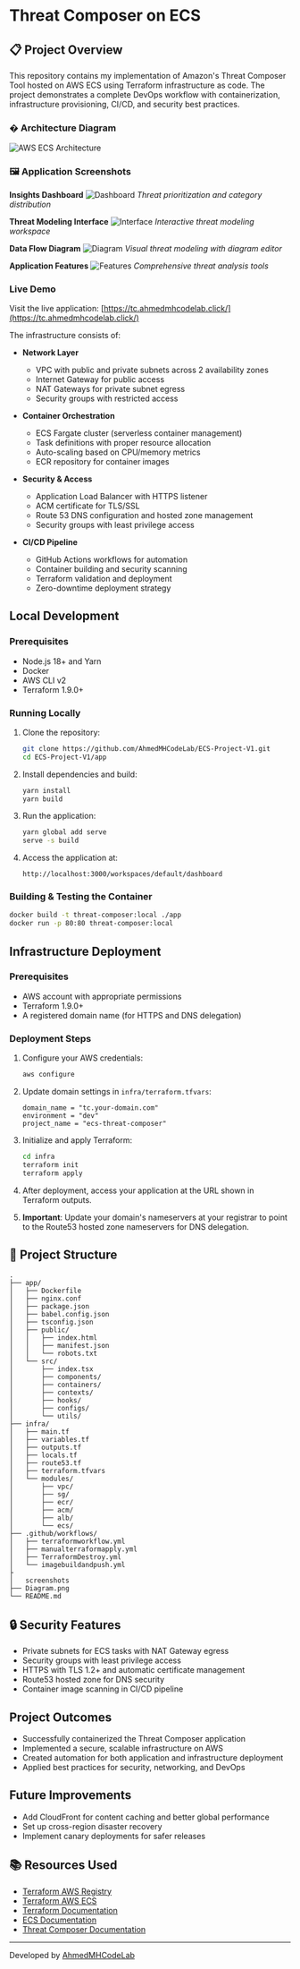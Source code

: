 # Threat Composer on ECS

## 📋 Project Overview

This repository contains my implementation of Amazon's Threat Composer Tool hosted on AWS ECS using Terraform infrastructure as code. The project demonstrates a complete DevOps workflow with containerization, infrastructure provisioning, CI/CD, and security best practices.

### �️ Architecture Diagram

![AWS ECS Architecture](Diagram.png)

### 🖼️ Application Screenshots

**Insights Dashboard**
![Dashboard](threat-composer.png)
*Threat prioritization and category distribution*

**Threat Modeling Interface**
![Interface](threat-composer1.png)
*Interactive threat modeling workspace*

**Data Flow Diagram**
![Diagram](threat-composer%202.png)
*Visual threat modeling with diagram editor*

**Application Features**
![Features](threat-composer%203.png)
*Comprehensive threat analysis tools*

### Live Demo

Visit the live application: [https://tc.ahmedmhcodelab.click/](https://tc.ahmedmhcodelab.click/)

The infrastructure consists of:

- **Network Layer**
  - VPC with public and private subnets across 2 availability zones
  - Internet Gateway for public access
  - NAT Gateways for private subnet egress
  - Security groups with restricted access

- **Container Orchestration**
  - ECS Fargate cluster (serverless container management)
  - Task definitions with proper resource allocation
  - Auto-scaling based on CPU/memory metrics
  - ECR repository for container images

- **Security & Access**
  - Application Load Balancer with HTTPS listener
  - ACM certificate for TLS/SSL
  - Route 53 DNS configuration and hosted zone management
  - Security groups with least privilege access

- **CI/CD Pipeline**
  - GitHub Actions workflows for automation
  - Container building and security scanning
  - Terraform validation and deployment
  - Zero-downtime deployment strategy

## Local Development

### Prerequisites

- Node.js 18+ and Yarn
- Docker
- AWS CLI v2
- Terraform 1.9.0+

### Running Locally

1. Clone the repository:
   ```bash
   git clone https://github.com/AhmedMHCodeLab/ECS-Project-V1.git
   cd ECS-Project-V1/app
   ```

2. Install dependencies and build:
   ```bash
   yarn install
   yarn build
   ```

3. Run the application:
   ```bash
   yarn global add serve
   serve -s build
   ```

4. Access the application at:
   ```
   http://localhost:3000/workspaces/default/dashboard
   ```

### Building & Testing the Container

```bash
docker build -t threat-composer:local ./app
docker run -p 80:80 threat-composer:local
```

## Infrastructure Deployment

### Prerequisites

- AWS account with appropriate permissions
- Terraform 1.9.0+
- A registered domain name (for HTTPS and DNS delegation)

### Deployment Steps

1. Configure your AWS credentials:
   ```bash
   aws configure
   ```

2. Update domain settings in `infra/terraform.tfvars`:
   ```hcl
   domain_name = "tc.your-domain.com"
   environment = "dev"
   project_name = "ecs-threat-composer"
   ```

3. Initialize and apply Terraform:
   ```bash
   cd infra
   terraform init
   terraform apply
   ```

4. After deployment, access your application at the URL shown in Terraform outputs.
5. **Important**: Update your domain's nameservers at your registrar to point to the Route53 hosted zone nameservers for DNS delegation.

## 📁 Project Structure

```
.
├── app/
│   ├── Dockerfile
│   ├── nginx.conf
│   ├── package.json
│   ├── babel.config.json
│   ├── tsconfig.json
│   ├── public/
│   │   ├── index.html
│   │   ├── manifest.json
│   │   └── robots.txt
│   └── src/
│       ├── index.tsx
│       ├── components/
│       ├── containers/
│       ├── contexts/
│       ├── hooks/
│       ├── configs/
│       └── utils/
├── infra/
│   ├── main.tf
│   ├── variables.tf
│   ├── outputs.tf
│   ├── locals.tf
│   ├── route53.tf
│   ├── terraform.tfvars
│   └── modules/
│       ├── vpc/
│       ├── sg/
│       ├── ecr/
│       ├── acm/
│       ├── alb/
│       └── ecs/
├── .github/workflows/
│   ├── terraformworkflow.yml
│   ├── manualterraformapply.yml
│   ├── TerraformDestroy.yml
│   └── imagebuildandpush.yml
├
│   screenshots
├── Diagram.png
└── README.md
```


## 🔒 Security Features

- Private subnets for ECS tasks with NAT Gateway egress
- Security groups with least privilege access
- HTTPS with TLS 1.2+ and automatic certificate management
- Route53 hosted zone for DNS security
- Container image scanning in CI/CD pipeline


## Project Outcomes

- Successfully containerized the Threat Composer application
- Implemented a secure, scalable infrastructure on AWS
- Created automation for both application and infrastructure deployment
- Applied best practices for security, networking, and DevOps

## Future Improvements
- Add CloudFront for content caching and better global performance
- Set up cross-region disaster recovery
- Implement canary deployments for safer releases

## 📚 Resources Used

- [Terraform AWS Registry](https://registry.terraform.io/providers/hashicorp/aws/latest/docs)
- [Terraform AWS ECS](https://registry.terraform.io/providers/hashicorp/aws/latest/docs/resources/ecs_service)
- [Terraform Documentation](https://www.terraform.io/docs/index.html)
- [ECS Documentation](https://docs.aws.amazon.com/ecs/index.html)
- [Threat Composer Documentation](https://github.com/awslabs/threat-composer)

---

Developed by [AhmedMHCodeLab](https://github.com/AhmedMHCodeLab) 
